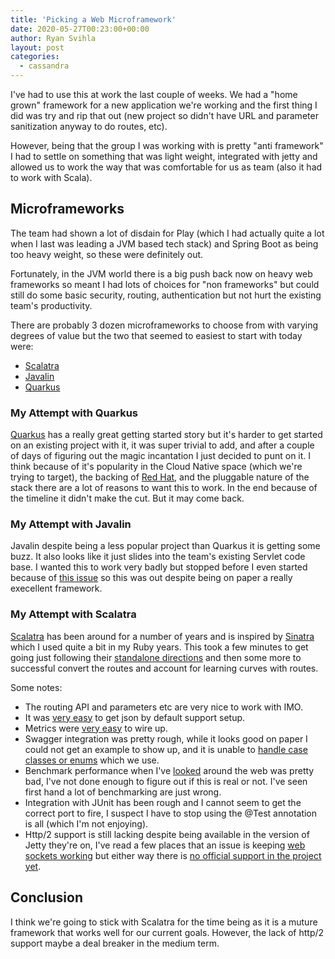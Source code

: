 ```yaml
---
title: 'Picking a Web Microframework'
date: 2020-05-27T00:23:00+00:00
author: Ryan Svihla
layout: post
categories:
  - cassandra
---
```


I've had to use this at work the last couple of weeks. We had a "home grown" framework for a new application 
we're working and the first thing I did was try and rip that out (new project so didn't have URL and parameter sanitization
anyway to do routes, etc).

However, being that the group I was working with is pretty "anti framework" I had to settle on something that was light weight, integrated
with jetty and allowed us to work the way that was comfortable for us as team (also it had to work with Scala).

## Microframeworks

The team had shown a lot of disdain for Play (which I had actually quite a lot when I last was leading a JVM based tech stack) and Spring Boot as being too heavy weight, so these
were definitely out.

Fortunately, in the JVM world there is a big push back now on heavy web frameworks so meant I had lots of choices for "non frameworks" but could
still do some basic security, routing, authentication but not hurt the existing team's productivity. 

There are probably 3 dozen microframeworks to choose from with varying degrees of value but the two that seemed to easiest to start with today were:

* [Scalatra](https://scalatra.org)
* [Javalin](https://javalin.io)
* [Quarkus](https://quarkus.io)

### My Attempt with Quarkus

[Quarkus](https://quarkus.io/) has a really great getting started story but it's harder to get started on an existing project with it, it was super trivial to add, and after a couple of days of figuring out the magic incantation I just decided to punt on it.
I think because of it's popularity in the Cloud Native space (which we're trying to target), the backing of [Red Hat](https://developers.redhat.com/blog/2019/03/07/quarkus-next-generation-kubernetes-native-java-framework/), and the pluggable nature of the stack there are a lot of reasons to want this to work. 
In the end because of the timeline it didn't make the cut. But it may come back.

### My Attempt with Javalin

Javalin despite being a less popular project than Quarkus it is getting some buzz. It also looks like it just slides into the team's existing Servlet code base. I wanted this to work very badly but stopped before 
I even started because of [this issue](https://github.com/tipsy/javalin/issues/931) so this was out despite being on paper a really execellent framework.

### My Attempt with Scalatra

[Scalatra](https://scalatra.org/) has been around for a number of years and is inspired by [Sinatra](http://sinatrarb.com/) which I used quite a bit in my Ruby years. 
This took a few minutes to get going just following their [standalone directions](https://scalatra.org/guides/2.7/deployment/standalone.html) and then some more to successful convert the routes
and account for learning curves with routes.

Some notes:

* The routing API and parameters etc are very nice to work with IMO.
* It was [very easy](https://scalatra.org/guides/2.7/formats/json.html) to get json by default support setup.
* Metrics were [very easy](https://scalatra.org/guides/2.7/monitoring/metrics.html) to wire up.
* Swagger integration was pretty rough, while it looks good on paper I could not get an example to show up, and it is unable to [handle case classes or enums](https://github.com/scalatra/scalatra/issues/343) which we use.
* Benchmark performance when I've [looked](https://johnykov.github.io/bootzooka-akka-http-vs-scalatra.html) around the web was pretty bad, I've not done enough to figure out if this is real or not. I've seen first hand a lot of benchmarking are just wrong.
* Integration with JUnit has been rough and I cannot seem to get the correct port to fire, I suspect I have to stop using the @Test annotation is all (which I'm not enjoying).
* Http/2 support is still lacking despite being available in the version of Jetty they're on, I've read a few places that an issue is keeping [web sockets working](https://github.com/eclipse/jetty.project/issues/1364) but either way there is [no official support in the project yet](https://github.com/scalatra/scalatra/issues/757).

## Conclusion

I think we're going to stick with Scalatra for the time being as it is a muture framework that works well for our current goals. However, the lack of http/2 support maybe a deal breaker in the medium term.
